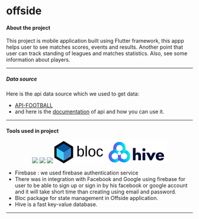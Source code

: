 # offside

#### About the project
This project is mobile application built using Flutter framework, this appp helps user to see matches scores, events and results. Another point that user can track standing of leagues and matches statistics. Also, see some information about players.
____
##### Data source
Here is the api data source which we used to get data:
- [API-FOOTBALL](https://www.api-football.com)
- and here is the [documentation](https://www.api-football.com/documentation-v3) of api and how you can use it.
___
#### Tools used in project
 <p align="center" >
    <img src="https://cdn4.iconfinder.com/data/icons/google-i-o-2016/512/google_firebase-2-512.png" height=60/> <img src="https://upload.wikimedia.org/wikipedia/commons/thumb/b/b8/2021_Facebook_icon.svg/2048px-2021_Facebook_icon.svg.png" height=60 /> <img src = "https://upload.wikimedia.org/wikipedia/commons/thumb/5/53/Google_%22G%22_Logo.svg/2008px-Google_%22G%22_Logo.svg.png" height=60/> <img src="https://raw.githubusercontent.com/felangel/bloc/master/docs/assets/flutter_bloc_logo_full.png" height=60/> <img src="https://raw.githubusercontent.com/hivedb/hive/master/.github/logo_transparent.svg" height=60/>
</p>

- Firebase : we used firebase authentication service
- There was in integration with Facebook and Google using firebase for user to be able to sign up or sign in by his facebook or google account and it will take short time than creating using email and password.
- Bloc package for state management in Offside application.
- Hive is a fast key-value database.

___
